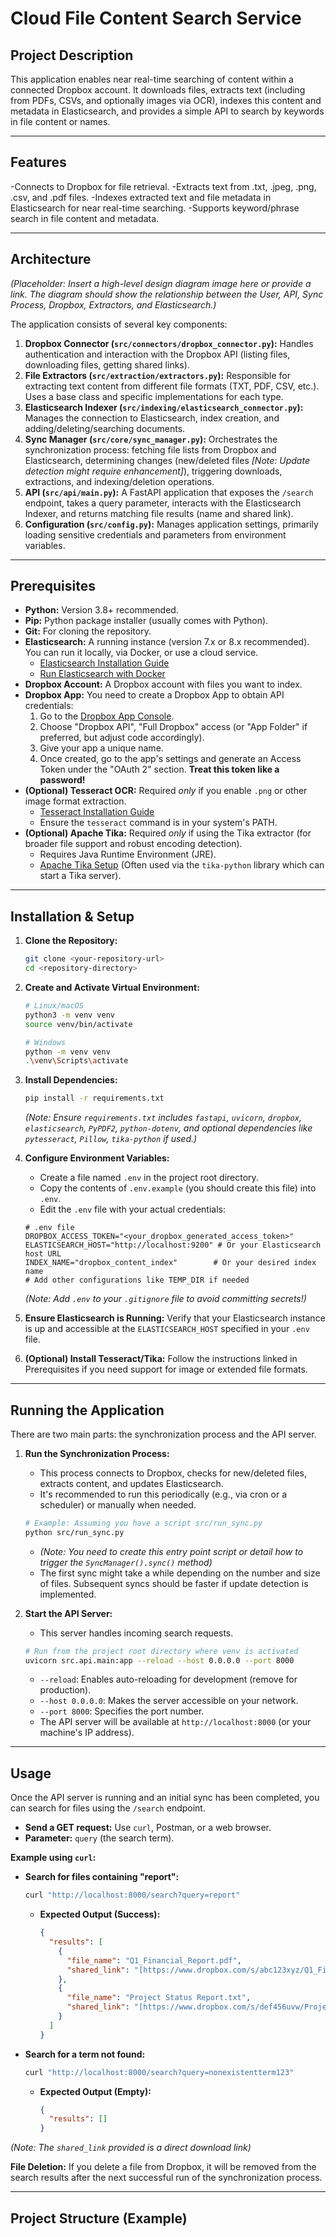 # Cloud File Content Search Service

## Project Description

This application enables near real-time searching of content within a connected Dropbox account. It downloads files, extracts text (including from PDFs, CSVs, and optionally images via OCR), indexes this content and metadata in Elasticsearch, and provides a simple API to search by keywords in file content or names.

---

## Features

-Connects to Dropbox for file retrieval.
-Extracts text from .txt, .jpeg, .png, .csv, and .pdf files.
-Indexes extracted text and file metadata in Elasticsearch for near real-time searching.
-Supports keyword/phrase search in file content and metadata.

---

## Architecture

*(Placeholder: Insert a high-level design diagram image here or provide a link. The diagram should show the relationship between the User, API, Sync Process, Dropbox, Extractors, and Elasticsearch.)*

The application consists of several key components:

1.  **Dropbox Connector (`src/connectors/dropbox_connector.py`):** Handles authentication and interaction with the Dropbox API (listing files, downloading files, getting shared links).
2.  **File Extractors (`src/extraction/extractors.py`):** Responsible for extracting text content from different file formats (TXT, PDF, CSV, etc.). Uses a base class and specific implementations for each type.
3.  **Elasticsearch Indexer (`src/indexing/elasticsearch_connector.py`):** Manages the connection to Elasticsearch, index creation, and adding/deleting/searching documents.
4.  **Sync Manager (`src/core/sync_manager.py`):** Orchestrates the synchronization process: fetching file lists from Dropbox and Elasticsearch, determining changes (new/deleted files *[Note: Update detection might require enhancement]*), triggering downloads, extractions, and indexing/deletion operations.
5.  **API (`src/api/main.py`):** A FastAPI application that exposes the `/search` endpoint, takes a query parameter, interacts with the Elasticsearch Indexer, and returns matching file results (name and shared link).
6.  **Configuration (`src/config.py`):** Manages application settings, primarily loading sensitive credentials and parameters from environment variables.

---

## Prerequisites

* **Python:** Version 3.8+ recommended.
* **Pip:** Python package installer (usually comes with Python).
* **Git:** For cloning the repository.
* **Elasticsearch:** A running instance (version 7.x or 8.x recommended). You can run it locally, via Docker, or use a cloud service.
    * [Elasticsearch Installation Guide](https://www.elastic.co/guide/en/elasticsearch/reference/current/install-elasticsearch.html)
    * [Run Elasticsearch with Docker](https://www.elastic.co/guide/en/elasticsearch/reference/current/docker.html)
* **Dropbox Account:** A Dropbox account with files you want to index.
* **Dropbox App:** You need to create a Dropbox App to obtain API credentials:
    1.  Go to the [Dropbox App Console](https://www.dropbox.com/developers/apps).
    2.  Choose "Dropbox API", "Full Dropbox" access (or "App Folder" if preferred, but adjust code accordingly).
    3.  Give your app a unique name.
    4.  Once created, go to the app's settings and generate an Access Token under the "OAuth 2" section. **Treat this token like a password!**
* **(Optional) Tesseract OCR:** Required *only* if you enable `.png` or other image format extraction.
    * [Tesseract Installation Guide](https://github.com/tesseract-ocr/tesseract/wiki#installation)
    * Ensure the `tesseract` command is in your system's PATH.
* **(Optional) Apache Tika:** Required *only* if using the Tika extractor (for broader file support and robust encoding detection).
    * Requires Java Runtime Environment (JRE).
    * [Apache Tika Setup](https://tika.apache.org/download.html) (Often used via the `tika-python` library which can start a Tika server).

---

## Installation & Setup

1.  **Clone the Repository:**
    ```bash
    git clone <your-repository-url>
    cd <repository-directory>
    ```

2.  **Create and Activate Virtual Environment:**
    ```bash
    # Linux/macOS
    python3 -m venv venv
    source venv/bin/activate

    # Windows
    python -m venv venv
    .\venv\Scripts\activate
    ```

3.  **Install Dependencies:**
    ```bash
    pip install -r requirements.txt
    ```
    *(Note: Ensure `requirements.txt` includes `fastapi`, `uvicorn`, `dropbox`, `elasticsearch`, `PyPDF2`, `python-dotenv`, and optional dependencies like `pytesseract`, `Pillow`, `tika-python` if used.)*

4.  **Configure Environment Variables:**
    * Create a file named `.env` in the project root directory.
    * Copy the contents of `.env.example` (you should create this file) into `.env`.
    * Edit the `.env` file with your actual credentials:

    ```dotenv
    # .env file
    DROPBOX_ACCESS_TOKEN="<your_dropbox_generated_access_token>"
    ELASTICSEARCH_HOST="http://localhost:9200" # Or your Elasticsearch host URL
    INDEX_NAME="dropbox_content_index"        # Or your desired index name
    # Add other configurations like TEMP_DIR if needed
    ```
    *(Note: Add `.env` to your `.gitignore` file to avoid committing secrets!)*

5.  **Ensure Elasticsearch is Running:** Verify that your Elasticsearch instance is up and accessible at the `ELASTICSEARCH_HOST` specified in your `.env` file.

6.  **(Optional) Install Tesseract/Tika:** Follow the instructions linked in Prerequisites if you need support for image or extended file formats.

---

## Running the Application

There are two main parts: the synchronization process and the API server.

1.  **Run the Synchronization Process:**
    * This process connects to Dropbox, checks for new/deleted files, extracts content, and updates Elasticsearch.
    * It's recommended to run this periodically (e.g., via cron or a scheduler) or manually when needed.
    ```bash
    # Example: Assuming you have a script src/run_sync.py
    python src/run_sync.py
    ```
    * *(Note: You need to create this entry point script or detail how to trigger the `SyncManager().sync()` method)*
    * The first sync might take a while depending on the number and size of files. Subsequent syncs should be faster if update detection is implemented.

2.  **Start the API Server:**
    * This server handles incoming search requests.
    ```bash
    # Run from the project root directory where venv is activated
    uvicorn src.api.main:app --reload --host 0.0.0.0 --port 8000
    ```
    * `--reload`: Enables auto-reloading for development (remove for production).
    * `--host 0.0.0.0`: Makes the server accessible on your network.
    * `--port 8000`: Specifies the port number.
    * The API server will be available at `http://localhost:8000` (or your machine's IP address).

---

## Usage

Once the API server is running and an initial sync has been completed, you can search for files using the `/search` endpoint.

* **Send a GET request:** Use `curl`, Postman, or a web browser.
* **Parameter:** `query` (the search term).

**Example using `curl`:**

* **Search for files containing "report":**
    ```bash
    curl "http://localhost:8000/search?query=report"
    ```
    * **Expected Output (Success):**
        ```json
        {
          "results": [
            {
              "file_name": "Q1_Financial_Report.pdf",
              "shared_link": "[https://www.dropbox.com/s/abc123xyz/Q1_Financial_Report.pdf?dl=1](https://www.dropbox.com/s/abc123xyz/Q1_Financial_Report.pdf?dl=1)"
            },
            {
              "file_name": "Project Status Report.txt",
              "shared_link": "[https://www.dropbox.com/s/def456uvw/Project](https://www.dropbox.com/s/def456uvw/Project) Status Report.txt?dl=1"
            }
          ]
        }
        ```

* **Search for a term not found:**
    ```bash
    curl "http://localhost:8000/search?query=nonexistentterm123"
    ```
    * **Expected Output (Empty):**
        ```json
        {
          "results": []
        }
        ```

*(Note: The `shared_link` provided is a direct download link)*

**File Deletion:** If you delete a file from Dropbox, it will be removed from the search results after the next successful run of the synchronization process.

---

## Project Structure (Example)
